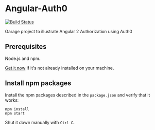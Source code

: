 # Angular-Auth0
[![Build Status][travis-badge]][travis-badge-url]

Garage project to illustrate Angular 2 Authorization using Auth0

## Prerequisites

Node.js and npm.
    
<a href="https://docs.npmjs.com/getting-started/installing-node" target="_blank" title="Installing Node.js and updating npm">
Get it now</a> if it's not already installed on your machine.

## Install npm packages

Install the npm packages described in the `package.json` and verify that it works:

```shell
npm install
npm start
```

Shut it down manually with `Ctrl-C`.

[travis-badge]: https://travis-ci.org/angular/quickstart.svg?branch=master
[travis-badge-url]: https://travis-ci.org/angular/quickstart
